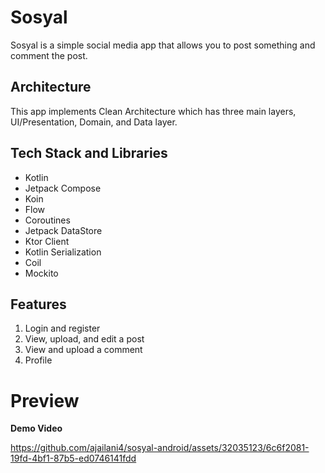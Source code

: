 # Sosyal
Sosyal is a simple social media app that allows you to post something and comment the post.

## Architecture
This app implements Clean Architecture which has three main layers, UI/Presentation, Domain, and Data layer.

## Tech Stack and Libraries
- Kotlin
- Jetpack Compose
- Koin
- Flow
- Coroutines
- Jetpack DataStore
- Ktor Client
- Kotlin Serialization
- Coil
- Mockito

## Features
1. Login and register
2. View, upload, and edit a post
3. View and upload a comment
4. Profile

# Preview
**Demo Video**<br/>

https://github.com/ajailani4/sosyal-android/assets/32035123/6c6f2081-19fd-4bf1-87b5-ed0746141fdd


